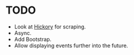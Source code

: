 # TODO

- Look at [Hickory](http://davidsantiago.github.com/hickory) for scraping.
- Async.
- Add Bootstrap.
- Allow displaying events further into the future.
